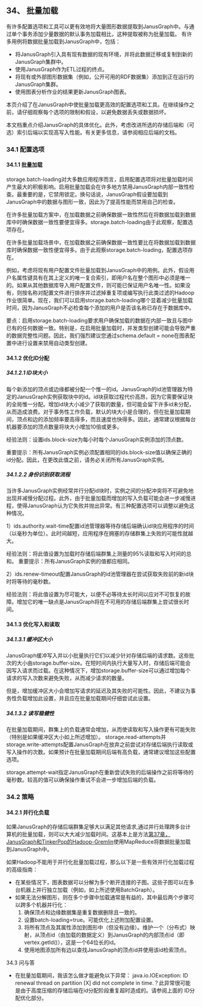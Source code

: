 
34、 批量加载
---
有许多配置选项和工具可以更有效地将大量图形数据提取到JanusGraph中。与通过单个事务添加少量数据的默认事务加载相比，这种提取被称为批量加载。
有许多用例将数据批量加载到JanusGraph中，包括：
- 将JanusGraph引入具有现有数据的现有环境，并将此数据迁移或复制到新的JanusGraph集群中。
- 使用JanusGraph作为ETL过程的终点。
- 将现有或外部图形数据集（例如，公开可用的RDF数据集）添加到正在运行的JanusGraph集群。
- 使用图表分析作业的结果更新JanusGraph图表。

本页介绍了在JanusGraph中使批量加载更高效的配置选项和工具。在继续操作之前，请仔细观察每个选项的限制和假设，以避免数据丢失或数据损坏。

本文档重点介绍JanusGraph的具体优化。此外，考虑改进所选的存储后端和（可选）索引后端以实现高写入性能。有关更多信息，请参阅相应后端的文档。

### 34.1 配置选项
#### 34.1.1 批量加载

storage.batch-loading对大多数应用程序而言，启用配置选项将对批量加载时间产生最大的积极影响。启用批量加载会在许多地方禁用JanusGraph内部一致性检查。最重要的是，它禁用锁定。换句话说，JanusGraph假设要加载到JanusGraph中的数据与图形一致，因此为了提高性能而禁用自己的检查。

在许多批量加载方案中，在加载数据之前确保数据一致性然后在将数据加载到数据库中时确保数据一致性要便宜得多。storage.batch-loading由于此观察，配置选项存在。

在许多批量加载场景中，在加载数据之前确保数据一致性要比在将数据加载到数据库时确保数据一致性便宜得多。由于此观察storage.batch-loading，配置选项存在。

例如，考虑将现有用户配置文件批量加载到JanusGraph中的用例。此外，假设用户名属性键具有在其上定义的唯一复合索引，即用户名在整个图形中必须是唯一的。如果从其他数据库导入用户配置文件，则可能已保证用户名唯一性。如果没有，则按名称对配置文件进行排序并过滤掉重复项或编写执行此类过滤的Hadoop作业很简单。现在，我们可以启用storage.batch-loading哪个显着减少批量加载时间，因为JanusGraph不必检查每个添加的用户是否该名称已存在于数据库中。

要点：启用storage.batch-loading要求用户确保加载的数据在内部一致且与图中已有的任何数据一致。特别是，在启用批量加载时，并发类型创建可能会导致严重的数据完整性问题。因此，我们强烈建议您通过schema.default = none在图表配置中进行设置来禁用自动类型创建。

#### 34.1.2 优化ID分配
##### 34.1.2.1 ID块大小
每个新添加的顶点或边缘都被分配一个惟一的id。JanusGraph的id池管理器为特定的JanusGraph实例获取块中的id。id块获取过程代价高昂，因为它需要保证块的全局惟一分配。增加id块大小减少了获取的数量，但可能会留下许多id未分配，从而造成浪费。对于事务性工作负载，默认的块大小是合理的，但在批量加载期间，顶点和边的添加频率要高得多，而且速度也快得多。因此，通常建议根据每台机器要添加的顶点数量将块大小增加10倍或更多。

经验法则：设置ids.block-size为每小时每个JanusGraph实例添加的顶点数。

重要提示：所有JanusGraph实例必须配置相同的ids.block-size值以确保正确的id分配。因此，在更改此值之前，请务必关闭所有JanusGraph实例。

##### 34.1.2.2 身份识别获取流程
当许多JanusGraph实例经常并行分配id块时，实例之间的分配冲突将不可避免地出现并减慢分配过程。此外，由于批量加载而增加的写入负载可能会进一步减慢进程，使得JanusGraph认为它失败并抛出异常。有三种配置选项可以调整以避免这种情况。

1）ids.authority.wait-time配置id池管理器等待存储后端确认id块应用程序的时间（以毫秒为单位）。此时间越短，应用程序在拥塞的存储群集上失败的可能性就越大。

经验法则：将此值设置为加载时存储后端群集上测量的95%读取和写入时间的总和。 重要提示：所有JanusGraph实例的值都应相同。

2）ids.renew-timeout配置JanusGraph的id池管理器在尝试获取失败前的新id块时将等待的毫秒数。

经验法则：将此值设置为尽可能大，以便不必等待太长时间以应对不可恢复的故障。增加它的唯一缺点是JanusGraph将在不可用的存储后端群集上尝试很长时间。

#### 34.1.3 优化写入和读取
##### 34.1.3.1 缓冲区大小
JanusGraph缓冲写入并以小批量执行它们以减少针对存储后端的请求数。这些批次的大小由storage.buffer-size。在短时间内执行大量写入时，存储后端可能会因写入请求而过载。在这种情况下，增加storage.buffer-size可以通过增加每个请求的写入次数来避免失败，从而减少请求的数量。

但是，增加缓冲区大小会增加写请求的延迟及其失败的可能性。因此，不建议为事务性负载增加此设置，并且应在批量加载期间仔细尝试此设置。

##### 34.1.3.2 读写稳健性
在批量加载期间，群集上的负载通常会增加，从而使读取和写入操作更有可能失败（特别是如果缓冲区大小如上所述增加）。 storage.read-attempts并storage.write-attempts配置JanusGraph在放弃之前尝试对存储后端执行读取或写入操作的次数。如果预计在批量加载期间后端有高负载，通常建议增加这些配置选项。

storage.attempt-wait指定JanusGraph在重新尝试失败的后端操作之前将等待的毫秒数。较高的值可以确保操作重试不会进一步增加后端的负载。

### 34.2 策略
#### 34.2.1 并行化负载
如果JanusGraph的存储后端群集足够大以满足其他请求,通过并行处理跨多台计算机的批量加载，则可以大大减少加载时间。这基本上是方法[第37章，JanusGraph和TinkerPop的Hadoop-Gremlin](https://docs.janusgraph.org/latest/hadoop-tp3.html)使用MapReduce将数据批量加载到JanusGraph中。

如果Hadoop不能用于并行化批量加载过程，那么以下是一些有效并行化加载过程的高级指南：

- 在某些情况下，图表数据可以分解为多个断开连接的子图。这些子图可以在多台机器上并行独立加载（例如，如上所述使用BatchGraph）。
- 如果无法分解图形，则在多个步骤中加载通常是有益的，其中最后两个步骤可以跨多个机器并行化：
    1. 确保顶点和边缘数据集是重复数据删除且一致的。
    1. 设置batch-loading=true。可能优化上述附加配置设置。
    1. 将所有顶点及其属性添加到图形中（但没有边缘）。维护一个（分布式）映射，从顶点id（由加载的数据定义）到JanusGraph的内部顶点id（即vertex.getId()），这是一个64位长的id。
    1. 使用地图添加所有边以查找JanusGraph的顶点id并使用该id检索顶点。

34.3 问与答

- 在批量加载期间，我该怎么做才能避免以下异常： java.io.IOException: ID renewal thread on partition [X] did not complete in time.？此异常很可能是由于高度压缩的存储后端在id分配阶段重复超时造成的。请参阅上面的 ID分配优化部分。